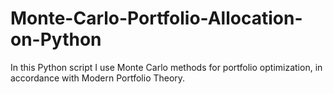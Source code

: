 # Monte-Carlo-Portfolio-Allocation-on-Python
In this Python script I use Monte Carlo methods for portfolio optimization, in accordance with Modern Portfolio Theory. 
